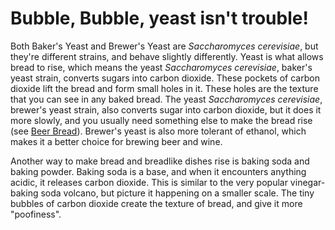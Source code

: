 # Bubble, Bubble, yeast isn't trouble!

Both Baker's Yeast and Brewer's Yeast are *Saccharomyces cerevisiae*, but they're different strains, and behave slightly differently. Yeast is what allows bread to rise, which means the yeast *Saccharomyces cerevisiae*, baker's yeast strain, converts sugars into carbon dioxide.
These pockets of carbon dioxide lift the bread and form small holes in it. These holes are the texture that you can see in any baked bread.
The yeast *Saccharomyces cerevisiae*, brewer's yeast strain, also converts sugar into carbon dioxide, but it does it more slowly, and you usually need something else to make the bread rise (see [Beer Bread](https://github.com/disulfidebond/scienceyfood/blob/master/Recipes/BeerBread.md)).
Brewer's yeast is also more tolerant of ethanol, which makes it a better choice for brewing beer and wine.

Another way to make bread and breadlike dishes rise is baking soda and baking powder. Baking soda is a base, and when it encounters anything acidic, it releases carbon dioxide.
This is similar to the very popular vinegar-baking soda volcano, but picture it happening on a smaller scale. The tiny bubbles of carbon dioxide create the texture of bread, and give it more "poofiness".
